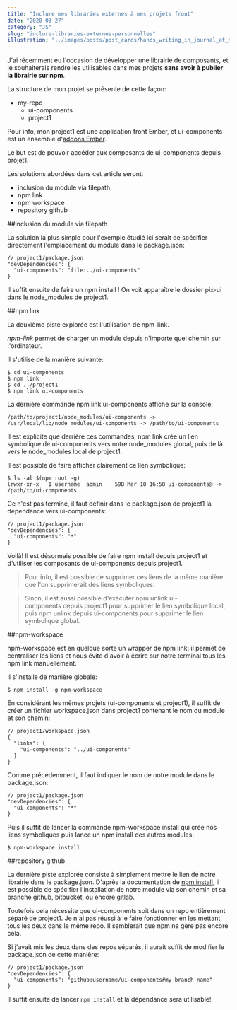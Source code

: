```yaml
---
title: "Inclure mes libraries externes à mes projets front"
date: "2020-03-27"
category: "JS"
slug: "inclure-libraries-externes-personnelles"
illustration: "../images/posts/post_cards/hands_writing_in_journal_at_the_table.jpg"
---
```


J'ai récemment eu l'occasion de développer une librairie de composants, et je souhaiterais rendre les utilisables dans mes projets **sans avoir à publier la librairie sur npm**.

La structure de mon projet se présente de cette façon:

- my-repo
  - ui-components
  - project1

Pour info, mon project1 est une application front Ember, et ui-components est un ensemble d'[addons Ember](https://cli.emberjs.com/release/writing-addons/).

Le but est de pouvoir accéder aux composants de ui-components depuis projet1.

Les solutions abordées dans cet article seront:

- inclusion du module via filepath
- npm link
- npm workspace
- repository github

##inclusion du module via filepath

La solution la plus simple pour l'exemple étudié ici serait de spécifier directement l'emplacement du module dans le package.json:

```
// project1/package.json
"devDependencies": { 
  "ui-components": "file:../ui-components" 
}
```

Il suffit ensuite de faire un npm install ! On voit apparaître le dossier pix-ui dans le node_modules de project1.

##npm link

La deuxième piste explorée est l'utilisation de npm-link.

*npm-link* permet de charger un module depuis n'importe quel chemin sur l'ordinateur.

Il s'utilise de la manière suivante:

```
$ cd ui-components
$ npm link
$ cd ../project1
$ npm link ui-components

```
La dernière commande npm link ui-components affiche sur la console:

```
/path/to/project1/node_modules/ui-components -> /usr/local/lib/node_modules/ui-components -> /path/to/ui-components
```

Il est explicite que derrière ces commandes, npm link crée un lien symbolique de ui-components vers notre node_modules global, puis de là vers le node_modules local de project1.

Il est possible de faire afficher clairement ce lien symbolique:

```
$ ls -al $(npm root -g)
lrwxr-xr-x   1 username  admin    59B Mar 18 16:58 ui-components@ -> /path/to/ui-components
```

Ce n'est pas terminé, il faut définir dans le package.json de project1 la dépendance vers ui-components:

```
// project1/package.json
"devDependencies": {
  "ui-components": "*"
}
```

Voilà! Il est désormais possible de faire npm install depuis project1 et d'utiliser les composants de ui-components depuis project1.

> Pour info, il est possible de supprimer ces liens de la même manière que l'on supprimerait des liens symboliques.

> Sinon, il est aussi possible d'exécuter npm unlink ui-components depuis project1 pour supprimer le lien symbolique local, puis npm unlink depuis ui-components pour supprimer le lien symbolique global.

##npm-workspace

npm-workspace est en quelque sorte un wrapper de npm link: il permet de centraliser les liens et nous évite d'avoir à écrire sur notre terminal tous les npm link manuellement.

Il s'installe de manière globale:

```
$ npm install -g npm-workspace
```

En considérant les mêmes projets (ui-components et project1), il suffit de créer un fichier workspace.json dans project1 contenant le nom du module et son chemin:

```
// project1/workspace.json
{
  "links": {
    "ui-components": "../ui-components"
  }
}
```

Comme précédemment, il faut indiquer le nom de notre module dans le package.json:

```
// project1/package.json
"devDependencies": {
  "ui-components": "*"
}
```

Puis il suffit de lancer la commande npm-workspace install qui crée nos liens symboliques puis lance un npm install des autres modules:

```
$ npm-workspace install
```

##repository github

La dernière piste explorée consiste à simplement mettre le lien de notre librairie dans le package.json. D'après la documentation de [npm install](https://docs.npmjs.com/cli/install), il est possible de spécifier l'installation de notre module via son chemin et sa branche github, bitbucket, ou encore gitlab.

Toutefois cela nécessite que ui-components soit dans un repo entièrement séparé de project1. Je n'ai pas réussi à le faire fonctionner en les mettant tous les deux dans le même repo. Il semblerait que npm ne gère pas encore cela.

Si j'avait mis les deux dans des repos séparés, il aurait suffit de modifier le package.json de cette manière:

```
// project1/package.json
"devDependencies": { 
  "ui-components": "github:username/ui-components#my-branch-name" 
}
```

Il suffit ensuite de lancer `npm install` et la dépendance sera utilisable!
